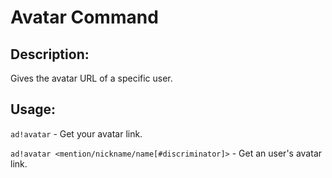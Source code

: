 # Avatar Command

## Description:
Gives the avatar URL of a specific user.

## Usage:
`ad!avatar` - Get your avatar link.

`ad!avatar <mention/nickname/name[#discriminator]>` - Get an user's avatar link.
